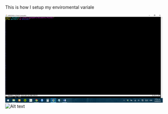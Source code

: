 This is how I setup my enviromental variale

![Alt text](Screenshoot_1.png)
![Alt text](Screenshoot_2.png)